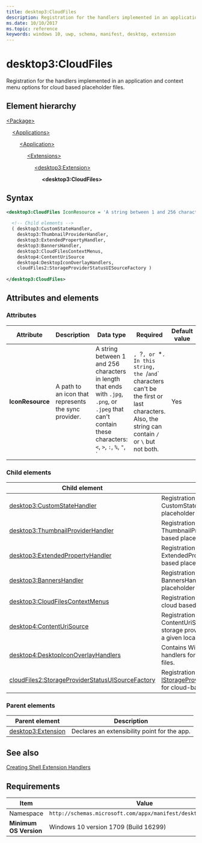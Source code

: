 ```yaml
---
title: desktop3:CloudFiles
description: Registration for the handlers implemented in an application and context menu options for cloud based placeholder files.
ms.date: 10/10/2017
ms.topic: reference
keywords: windows 10, uwp, schema, manifest, desktop, extension 
---
```


# desktop3:CloudFiles

Registration for the handlers implemented in an application and context menu options for cloud based placeholder files.

## Element hierarchy

[\<Package\>](element-package.md)

&nbsp;&nbsp;&nbsp;&nbsp;[\<Applications\>](element-applications.md)

&nbsp;&nbsp;&nbsp;&nbsp; &nbsp;&nbsp;&nbsp;&nbsp;[\<Application\>](element-application.md)

&nbsp;&nbsp;&nbsp;&nbsp; &nbsp;&nbsp;&nbsp;&nbsp; &nbsp;&nbsp;&nbsp;&nbsp;[\<Extensions\>](element-1-extensions.md)

&nbsp;&nbsp;&nbsp;&nbsp; &nbsp;&nbsp;&nbsp;&nbsp; &nbsp;&nbsp;&nbsp;&nbsp; &nbsp;&nbsp;&nbsp;&nbsp;[\<desktop3:Extension\>](element-desktop3-extension.md)

&nbsp;&nbsp;&nbsp;&nbsp; &nbsp;&nbsp;&nbsp;&nbsp; &nbsp;&nbsp;&nbsp;&nbsp; &nbsp;&nbsp;&nbsp;&nbsp; &nbsp;&nbsp;&nbsp;&nbsp;**\<desktop3:CloudFiles\>**

## Syntax

```xml
<desktop3:CloudFiles IconResource = 'A string between 1 and 256 characters in length that ends with ".jpg", ".png", or ".jpeg" that cant contain these characters: <, >, :, %, ", |, ?, or *. In this string, the / and \ characters cant be the first or last characters. Also, the string can contain / or \ but not both.' >
    
  <!-- Child elements -->
  ( desktop3:CustomStateHandler,
    desktop3:ThumbnailProviderHandler, 
    desktop3:ExtendedPropertyHandler,
    desktop3:BannersHandler,
    desktop3:CloudFilesContextMenus,
    desktop4:ContentUriSource
    desktop4:DesktopIconOverlayHandlers,
    cloudFiles2:StorageProviderStatusUISourceFactory )
    
</desktop3:CloudFiles>
```

## Attributes and elements

### Attributes

| Attribute | Description | Data type | Required | Default value |
|-|-|-|-|-|
| **IconResource** | A path to an icon that represents the sync provider. | A string between 1 and 256 characters in length that ends with `.jpg`, `.png`, or `.jpeg` that can't contain these characters: `<`, `>`, `:`, `%`, `"`, `|`, `?`, or `*`. In this string, the `/` and `\` characters can't be the first or last characters. Also, the string can contain `/` or `\` but not both. | Yes |  |

### Child elements

| Child element | Description |
|-|-|
| [desktop3:CustomStateHandler](element-desktop3-customstatehandler.md) | Registration of a Windows Shell CustomStateHandler for cloud based placeholder files. |  
| [desktop3:ThumbnailProviderHandler](element-desktop3-ThumbnailProviderHandler.md) | Registration of a Windows Shell ThumbnailProviderHandler for cloud based placeholder files. |  
| [desktop3:ExtendedPropertyHandler](element-desktop3-ExtendedPropertyHandler.md) | Registration of a Windows Shell ExtendedPropertyHandler for cloud based placeholder files. |  
| [desktop3:BannersHandler](element-desktop3-BannersHandler.md) | Registration of a Windows Shell BannersHandler for cloud based placeholder files. |  
| [desktop3:CloudFilesContextMenus](element-desktop3-CloudFilesContextMenus.md) | Registration of a context menu for a cloud based placeholder file. |
| [desktop4:ContentUriSource](element-desktop4-contenturisource.md) | Registration of a Windows Shell ContentUriSource enabling cloud storage providers to provide a file ID for a given local path. |  
| [desktop4:DesktopIconOverlayHandlers](element-desktop4-contenturisource.md) | Contains Windows Shell icon overlay handlers for cloud based placeholder files. |
| [cloudFiles2:StorageProviderStatusUISourceFactory](element-cloudfiles2-storageproviderstatusuisourcefactory.md) | Registration of a Windows shell [IStorageProviderStatusUISourceFactory](/uwp/api/windows.storage.provider.istorageproviderstatusuisourcefactory) for cloud-based placeholder files. |

### Parent elements

| Parent element | Description |
|-|-|
| [desktop3:Extension](element-desktop3-extension.md) | Declares an extensibility point for the app. |

## See also

[Creating Shell Extension Handlers](/windows/win32/shell/handlers)

## Requirements

| Item  | Value  |
|--|--|
| Namespace | `http://schemas.microsoft.com/appx/manifest/desktop/windows10/3` |
| **Minimum OS Version** | Windows 10 version 1709 (Build 16299) |
